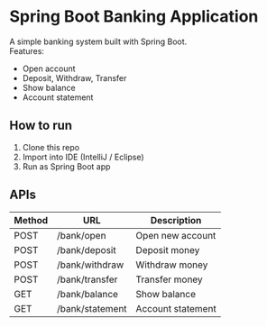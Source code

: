 # Spring Boot Banking Application

A simple banking system built with Spring Boot.  
Features:
- Open account
- Deposit, Withdraw, Transfer
- Show balance
- Account statement

## How to run
1. Clone this repo
2. Import into IDE (IntelliJ / Eclipse)
3. Run as Spring Boot app

## APIs
| Method | URL              | Description            |
|-------|------------------|------------------------|
| POST  | /bank/open       | Open new account       |
| POST  | /bank/deposit    | Deposit money          |
| POST  | /bank/withdraw   | Withdraw money         |
| POST  | /bank/transfer   | Transfer money         |
| GET   | /bank/balance    | Show balance           |
| GET   | /bank/statement  | Account statement      |
